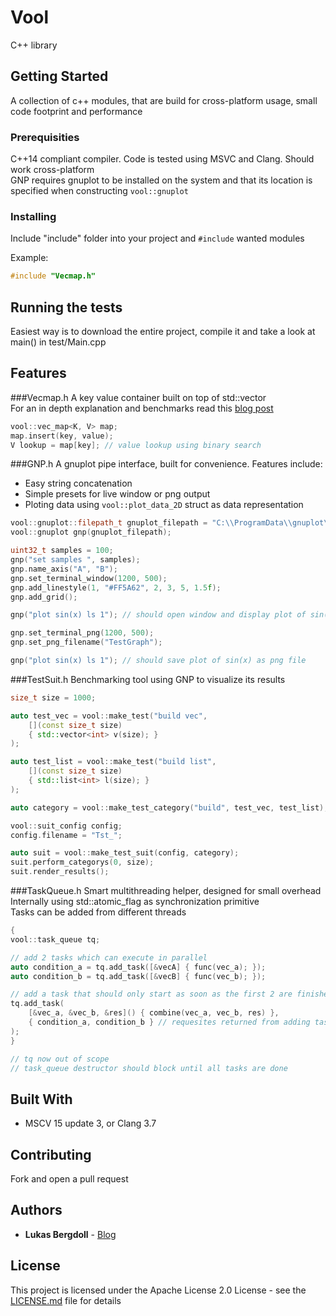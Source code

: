 # Vool

C++ library

## Getting Started

A collection of c++ modules, that are build for cross-platform usage, small code footprint and performance

### Prerequisities

C++14 compliant compiler. Code is tested using MSVC and Clang. Should work cross-platform  
GNP requires gnuplot to be installed on the system and that its location is specified when constructing `vool::gnuplot`

### Installing

Include "include" folder into your project and `#include` wanted modules

Example:

```cpp
#include "Vecmap.h"
```

## Running the tests

Easiest way is to download the entire project, compile it and take a look at main() in test/Main.cpp

## Features

###Vecmap.h
A key value container built on top of std::vector  
For an in depth explanation and benchmarks read this [blog post](http://www.lukas-bergdoll.net/blog/2016/1/31/big-o-pitfalls)

```cpp
vool::vec_map<K, V> map;
map.insert(key, value);
V lookup = map[key]; // value lookup using binary search
```

###GNP.h
A gnuplot pipe interface, built for convenience. Features include:
* Easy string concatenation
* Simple presets for live window or png output
* Ploting data using `vool::plot_data_2D` struct as data representation

```cpp
vool::gnuplot::filepath_t gnuplot_filepath = "C:\\ProgramData\\gnuplot\\bin\\gnuplot";
vool::gnuplot gnp(gnuplot_filepath);

uint32_t samples = 100;
gnp("set samples ", samples);
gnp.name_axis("A", "B");
gnp.set_terminal_window(1200, 500);
gnp.add_linestyle(1, "#FF5A62", 2, 3, 5, 1.5f);
gnp.add_grid();

gnp("plot sin(x) ls 1"); // should open window and display plot of sin(x)

gnp.set_terminal_png(1200, 500);
gnp.set_png_filename("TestGraph");

gnp("plot sin(x) ls 1"); // should save plot of sin(x) as png file
```

###TestSuit.h
Benchmarking tool using GNP to visualize its results

```cpp
size_t size = 1000;

auto test_vec = vool::make_test("build vec",
    [](const size_t size)
    { std::vector<int> v(size); }
);

auto test_list = vool::make_test("build list",
    [](const size_t size)
    { std::list<int> l(size); }
);

auto category = vool::make_test_category("build", test_vec, test_list);

vool::suit_config config;
config.filename = "Tst_";

auto suit = vool::make_test_suit(config, category);
suit.perform_categorys(0, size);
suit.render_results();
```

###TaskQueue.h
Smart multithreading helper, designed for small overhead  
Internally using std::atomic_flag as synchronization primitive  
Tasks can be added from different threads

```cpp
{
vool::task_queue tq;

// add 2 tasks which can execute in parallel
auto condition_a = tq.add_task([&vecA] { func(vec_a); });
auto condition_b = tq.add_task([&vecB] { func(vec_b); });

// add a task that should only start as soon as the first 2 are finished
tq.add_task(
	[&vec_a, &vec_b, &res]() { combine(vec_a, vec_b, res) },
	{ condition_a, condition_b } // requesites returned from adding task A and B
);
}

// tq now out of scope
// task_queue destructor should block until all tasks are done
```

## Built With

* MSCV 15 update 3, or Clang 3.7

## Contributing

Fork and open a pull request

## Authors

* **Lukas Bergdoll** - [Blog](http://www.lukas-bergdoll.net/blog)

## License

This project is licensed under the Apache License 2.0 License - see the [LICENSE.md](LICENSE.md) file for details

